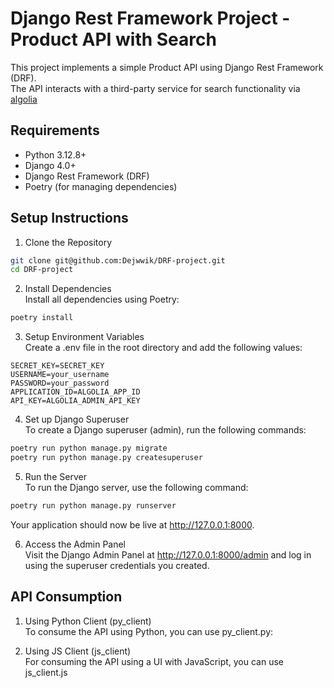 # Django Rest Framework Project - Product API with Search

This project implements a simple Product API using Django Rest Framework (DRF).<br/>
The API interacts with a third-party service for search functionality via [algolia](https://www.algolia.com/)

## Requirements
- Python 3.12.8+
- Django 4.0+
- Django Rest Framework (DRF)
- Poetry (for managing dependencies)


## Setup Instructions
1. Clone the Repository<br/>
```bash
git clone git@github.com:Dejwwik/DRF-project.git
cd DRF-project
```

2. Install Dependencies<br/>
Install all dependencies using Poetry:
```bash
poetry install
```

3. Setup Environment Variables<br/>
Create a .env file in the root directory and add the following values:
```env
SECRET_KEY=SECRET_KEY
USERNAME=your_username
PASSWORD=your_password
APPLICATION_ID=ALGOLIA_APP_ID
API_KEY=ALGOLIA_ADMIN_API_KEY
```

4. Set up Django Superuser<br/>
To create a Django superuser (admin), run the following commands:
```bash
poetry run python manage.py migrate
poetry run python manage.py createsuperuser
```


5. Run the Server<br/>
To run the Django server, use the following command:
```bash
poetry run python manage.py runserver
```
Your application should now be live at http://127.0.0.1:8000.


6. Access the Admin Panel<br/>
Visit the Django Admin Panel at http://127.0.0.1:8000/admin and log in using the superuser credentials you created.

## API Consumption<br/>
1. Using Python Client (py_client)<br/>
To consume the API using Python, you can use py_client.py:

2. Using JS Client (js_client)<br/>
For consuming the API using a UI with JavaScript, you can use js_client.js
